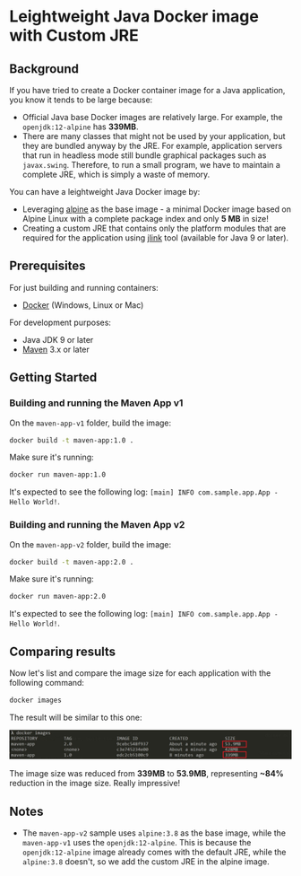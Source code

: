 # Leightweight Java Docker image with Custom JRE

## Background

If you have tried to create a Docker container image for a Java application, you know it tends to be large because:

- Official Java base Docker images are relatively large. For example, the `openjdk:12-alpine` has **339MB**.
- There are many classes that might not be used by your application, but they are bundled anyway by the JRE. For example, application servers that run in headless mode still bundle graphical packages such as `javax.swing`. Therefore, to run a small program, we have to maintain a complete JRE, which is simply a waste of memory.

You can have a leightweight Java Docker image by:

- Leveraging [alpine](https://hub.docker.com/_/alpine) as the base image - a minimal Docker image based on Alpine Linux with a complete package index and only **5 MB** in size!
- Creating a custom JRE that contains only the platform modules that are required for the application using [jlink](https://docs.oracle.com/en/java/javase/11/tools/jlink.html) tool (available for Java 9 or later).

<!-- ## Modularization and jlink

Package visibility -->

## Prerequisites

For just building and running containers:

- [Docker](https://docs.docker.com/install/) (Windows, Linux or Mac)

For development purposes:

- Java JDK 9 or later
- [Maven](https://maven.apache.org/install.html) 3.x or later

## Getting Started

### **Building and running the Maven App v1**

On the `maven-app-v1` folder, build the image:

```sh
docker build -t maven-app:1.0 .
```

Make sure it's running:

```sh
docker run maven-app:1.0
```

It's expected to see the following log: `[main] INFO com.sample.app.App - Hello World!`.

### **Building and running the Maven App v2**

On the `maven-app-v2` folder, build the image:

```sh
docker build -t maven-app:2.0 .
```

Make sure it's running:

```sh
docker run maven-app:2.0
```

It's expected to see the following log: `[main] INFO com.sample.app.App - Hello World!`.

## Comparing results

Now let's list and compare the image size for each application with the following command:

```sh
docker images
```

The result will be similar to this one:

![](./images/images-comparison.JPG)

The image size was reduced from **339MB** to **53.9MB**, representing **~84%** reduction in the image size. Really impressive!
## Notes

- The `maven-app-v2` sample uses `alpine:3.8` as the base image, while the `maven-app-v1` uses the `openjdk:12-alpine`. This is because the `openjdk:12-alpine` image already comes with the default JRE, while the `alpine:3.8` doesn't, so we add the custom JRE in the alpine image. 

